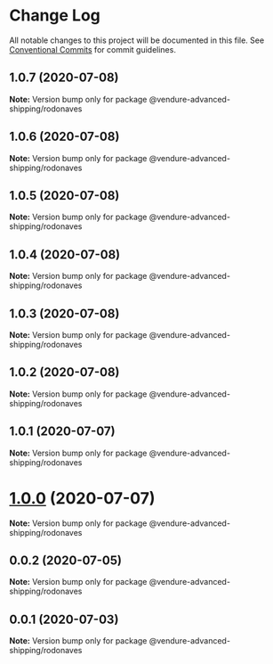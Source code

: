 # Change Log

All notable changes to this project will be documented in this file.
See [Conventional Commits](https://conventionalcommits.org) for commit guidelines.

## 1.0.7 (2020-07-08)

**Note:** Version bump only for package @vendure-advanced-shipping/rodonaves





## 1.0.6 (2020-07-08)

**Note:** Version bump only for package @vendure-advanced-shipping/rodonaves





## 1.0.5 (2020-07-08)

**Note:** Version bump only for package @vendure-advanced-shipping/rodonaves





## 1.0.4 (2020-07-08)

**Note:** Version bump only for package @vendure-advanced-shipping/rodonaves





## 1.0.3 (2020-07-08)

**Note:** Version bump only for package @vendure-advanced-shipping/rodonaves





## 1.0.2 (2020-07-08)

**Note:** Version bump only for package @vendure-advanced-shipping/rodonaves





## 1.0.1 (2020-07-07)

**Note:** Version bump only for package @vendure-advanced-shipping/rodonaves





# [1.0.0](https://github.com/jonyw4/vendure-advanced-shipping/compare/v0.0.2...v1.0.0) (2020-07-07)

**Note:** Version bump only for package @vendure-advanced-shipping/rodonaves





## 0.0.2 (2020-07-05)

**Note:** Version bump only for package @vendure-advanced-shipping/rodonaves





## 0.0.1 (2020-07-03)

**Note:** Version bump only for package @vendure-advanced-shipping/rodonaves

